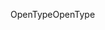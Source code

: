 <span data-ttu-id="23faa-101">OpenType</span><span class="sxs-lookup"><span data-stu-id="23faa-101">OpenType</span></span>